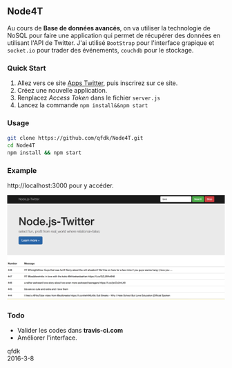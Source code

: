 ## Node4T

Au cours de **Base de données avancés**, on va utiliser la technologie de NoSQL pour faire une application qui permet de récupérer des données en utilisant l'API de Twitter. J'ai utilisé `BootStrap` pour l'interface grapique et `socket.io` pour trader des événements, `couchdb` pour le stockage.

### Quick Start

1. Allez vers ce site [Apps Twitter](https://apps.twitter.com), puis inscrirez sur ce site.
2. Créez une nouvelle application.
3. Renplacez *Access Token* dans le fichier `server.js`
4. Lancez la commande `npm install&&npm start`

### Usage

```bash
git clone https://github.com/qfdk/Node4T.git
cd Node4T
npm install && npm start
```

### Example

http://localhost:3000 pour y accéder.

![](./img/Snip20160308_2.png)


### Todo
* Valider les codes dans **travis-ci.com**
* Améliorer l'interface.





qfdk<br/>
2016-3-8


